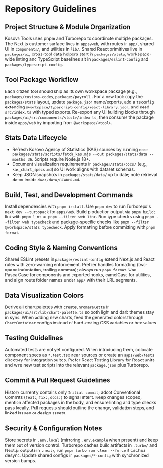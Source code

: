 # Repository Guidelines

## Project Structure & Module Organization
Kosova Tools uses pnpm and Turborepo to coordinate multiple packages. The Next.js customer surface lives in `apps/web`, with routes in `app/`, shared UI in `components/`, and utilities in `lib/`. Shared React primitives live in `packages/ui`; cross-tool data helpers start in `packages/stats`; workspace-wide linting and TypeScript baselines sit in `packages/eslint-config` and `packages/typescript-config`.

## Tool Package Workflow
Each citizen tool should ship as its own workspace package (e.g., `packages/customs-codes`, `packages/payroll`). For a new tool: copy the `packages/stats` layout, update `package.json` name/exports, add a `tsconfig` extending `@workspace/typescript-config/react-library.json`, and seed `src/index.ts` with typed exports. Re-export any UI building blocks through `packages/ui/src/components/<tool>/index.ts`, then consume the package inside `apps/web` by importing from `@workspace/<tool>`.

## Stats Data Lifecycle
- Refresh Kosovo Agency of Statistics (KAS) sources by running `node packages/stats/scripts/fetch_kas.mjs --out packages/stats/data --months 36`. Scripts require Node.js 18+.
- Document visualization requirements in `packages/stats/docs/` (e.g., `kas_chart_specs.md`) so UI work aligns with dataset schemas.
- Keep JSON snapshots in `packages/stats/data/` up to date; note retrieval dates inside `docs/data/README.md`.

## Build, Test, and Development Commands
Install dependencies with `pnpm install`. Use `pnpm dev` to run Turborepo's `next dev --turbopack` for `apps/web`. Build production output via `pnpm build`; lint with `pnpm lint` or `pnpm --filter web lint`. Run type checks using `pnpm --filter web typecheck` and package-specific checks like `pnpm --filter @workspace/stats typecheck`. Apply formatting before committing with `pnpm format`.

## Coding Style & Naming Conventions
Shared ESLint presets in `packages/eslint-config` extend Next.js and React rules with zero-warning enforcement. Prettier handles formatting (two-space indentation, trailing commas); always run `pnpm format`. Use PascalCase for components and exported hooks, camelCase for utilities, and align route folder names under `app/` with their URL segments.

## Data Visualization Colors
Derive all chart palettes with `createChromaPalette` in `packages/ui/src/lib/chart-palette.ts` so both light and dark themes stay in sync. When adding new charts, feed the generated colors through `ChartContainer` configs instead of hard-coding CSS variables or hex values.

## Testing Guidelines
Automated tests are not yet configured. When introducing them, colocate component specs as `*.test.tsx` near sources or create an `apps/web/tests` directory for integration suites. Prefer React Testing Library for React units and wire new test scripts into the relevant `package.json` plus Turborepo.

## Commit & Pull Request Guidelines
History currently contains only `Initial commit`; adopt Conventional Commits (`feat:`, `fix:`, `docs:`) to signal intent. Keep changes scoped, mention affected packages in the body, and ensure linting and type checks pass locally. Pull requests should outline the change, validation steps, and linked issues or design assets.

## Security & Configuration Notes
Store secrets in `.env.local` (mirroring `.env.example` when present) and keep them out of version control. Turborepo caches build artifacts in `.turbo/` and Next.js outputs in `.next/`; run `pnpm turbo run clean --force` if caches desync. Update shared configs in `packages/*-config` with synchronized version bumps.
